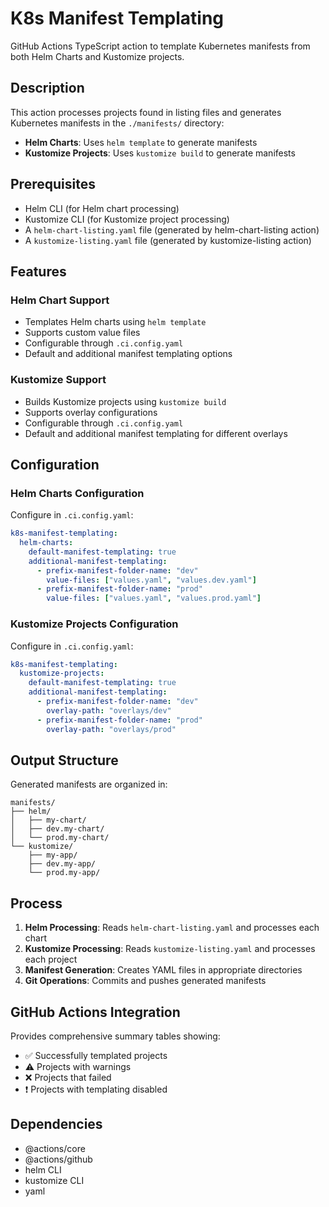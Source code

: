 # K8s Manifest Templating

GitHub Actions TypeScript action to template Kubernetes manifests from both Helm Charts and Kustomize projects.

## Description

This action processes projects found in listing files and generates Kubernetes manifests in the `./manifests/` directory:
- **Helm Charts**: Uses `helm template` to generate manifests
- **Kustomize Projects**: Uses `kustomize build` to generate manifests

## Prerequisites

- Helm CLI (for Helm chart processing)
- Kustomize CLI (for Kustomize project processing)
- A `helm-chart-listing.yaml` file (generated by helm-chart-listing action)
- A `kustomize-listing.yaml` file (generated by kustomize-listing action)

## Features

### Helm Chart Support
- Templates Helm charts using `helm template`
- Supports custom value files
- Configurable through `.ci.config.yaml`
- Default and additional manifest templating options

### Kustomize Support  
- Builds Kustomize projects using `kustomize build`
- Supports overlay configurations
- Configurable through `.ci.config.yaml`
- Default and additional manifest templating for different overlays

## Configuration

### Helm Charts Configuration
Configure in `.ci.config.yaml`:
```yaml
k8s-manifest-templating:
  helm-charts:
    default-manifest-templating: true
    additional-manifest-templating:
      - prefix-manifest-folder-name: "dev"
        value-files: ["values.yaml", "values.dev.yaml"]
      - prefix-manifest-folder-name: "prod"  
        value-files: ["values.yaml", "values.prod.yaml"]
```

### Kustomize Projects Configuration
Configure in `.ci.config.yaml`:
```yaml
k8s-manifest-templating:
  kustomize-projects:
    default-manifest-templating: true
    additional-manifest-templating:
      - prefix-manifest-folder-name: "dev"
        overlay-path: "overlays/dev"
      - prefix-manifest-folder-name: "prod"
        overlay-path: "overlays/prod"
```

## Output Structure

Generated manifests are organized in:
```
manifests/
├── helm/
│   ├── my-chart/
│   ├── dev.my-chart/
│   └── prod.my-chart/
└── kustomize/
    ├── my-app/
    ├── dev.my-app/
    └── prod.my-app/
```

## Process

1. **Helm Processing**: Reads `helm-chart-listing.yaml` and processes each chart
2. **Kustomize Processing**: Reads `kustomize-listing.yaml` and processes each project
3. **Manifest Generation**: Creates YAML files in appropriate directories
4. **Git Operations**: Commits and pushes generated manifests

## GitHub Actions Integration

Provides comprehensive summary tables showing:
- ✅ Successfully templated projects
- ⚠️ Projects with warnings  
- ❌ Projects that failed
- :heavy_exclamation_mark: Projects with templating disabled

## Dependencies

- @actions/core
- @actions/github
- helm CLI
- kustomize CLI
- yaml
